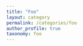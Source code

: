 ```yaml
---
title: "Foo"
layout: category
permalink: /categories/foo
author_profile: true
taxonomy: foo
---
```

